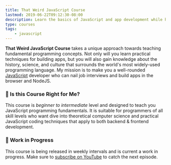 ```yaml
---
title: That Weird JavaScript Course
lastmod: 2019-06-22T09:12:30-08:00
description: Learn the basics of JavaScript and app development while having fun in the process
type: courses
tags: 
    - javascript
---
```


**That Weird JavaScript Course** takes a unique approach towards teaching fundamental programming concepts. Not only will you learn practical techniques for building apps, but you will also gain knowledge about the history, science, and culture that surrounds the world's most widely-used programming language. My mission is to make you a well-rounded [JavaScript](https://fireship.io/tags/javascript/) developer who can nail job interviews and build apps in the browser and NodeJS.   

### 🤔 Is this Course Right for Me?

This course is *beginner to intermediate* level and designed to teach you JavaScript programming fundamentals. It is suitable for programmers of all skill levels who want dive into theoretical computer science and practical JavaScript coding techniques that apply to both backend & frontend development. 

### 🔨 Work in Progress

This course is being released in weekly intervals and is current a work in progress. Make sure to [subscribe on YouTube](https://www.youtube.com/channel/UCsBjURrPoezykLs9EqgamOA) to catch the next episode. 
